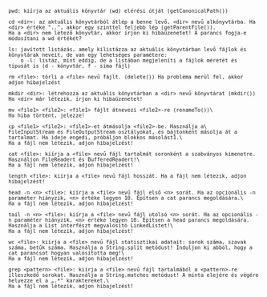 <code>

    pwd: kiírja az aktuális könyvtár (wd) elérési útját (getCanonicalPath())

    cd <dir>: az aktuális könyvtárból átlép a benne levő, <dir> nevű alkönyvtárba. Ha
    <dir> értéke "..", akkor egy szinttel feljebb lép (getParentFile()).
    Ha a <dir> nem létező könyvtár, akkor írjon ki hibaüzenetet! A parancs fogja-e módosítani a wd értékét?

    ls: javított listázás, amely kilistázza az aktuális könyvtárban levő fájlok és könyvtárak neveit, de van egy lehetséges paramétere:
        o -l: listáz, mint eddig, de a listában megjeleníti a fájlok méretét és típusát is (d - könyvtár, f - sima fájl)

    rm <file>: törli a <file> nevű fájlt. (delete()) Ha probléma merül fel, akkor adjon hibajelzést

    mkdir <dir>: létrehozza az aktuális könyvtárban a <dir> nevű könyvtárat (mkdir())
    Ha <dir> már létezik, írjon ki hibaüzenetet!

    mv <file1> <file2>: <file1> fájlt átnevezi <file2>-re (renameTo())\
    Ha hiba történt, jelezze!

    cp <file1> <file2>: <file1>-et átmásolja <file2>-be. Használja a\
    FileInputStream és FileOutputStream osztályokat, és bájtonként másolja át a tartalmat. Ha ideje engedi, próbáljon blokkos másolást1.\
    Ha a fájl nem létezik, adjon hibajelzést!

    cat <file>: kiírja a <file> nevű fájl tartalmát soronként a szabványos kimenetre. Használjon FileReadert és BufferedReadert!\
    Ha a fájl nem létezik, adjon hibajelzést!

    length <file>: kiírja a <file> nevű fájl hosszát. Ha a fájl nem létezik, adjon hibajelzést!

    head -n <n> <file>: kiírja a <file> nevű fájl első <n> sorát. Ha az opcionális -n paraméter hiányzik, <n> értéke legyen 10. Építsen a cat parancs megoldására.\
    Ha a fájl nem létezik, adjon hibajelzést!

    tail -n <n> <file>: kiírja a <file> nevű fájl utolsó <n> sorát. Ha az opcionális -n paraméter hiányzik, <n> értéke legyen 10. Építsen a head parancs megoldására. Használja a List interfészt megvalósító LinkedListet!\
    Ha a fájl nem létezik, adjon hibajelzést!

    wc <file>: kiírja a <file> nevű fájl statisztikai adatait: sorok száma, szavak száma, betűk száma. Használja a String.split metódust! Induljon ki abból, hogy a cat parancsot hogyan valósította meg!\
    Ha a fájl nem létezik, adjon hibajelzést!

    grep <pattern> <file>: kiírja a <file> nevű fájl tartalmából a <pattern>-re illeszkedő sorokat. Használja a String.matches metódust! A minta elejére és végére helyezze el a „.*" karaktereket.\
    Ha a fájl nem létezik, adjon hibajelzést!

</code>
